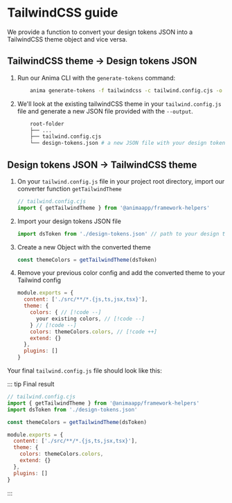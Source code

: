 # TailwindCSS guide

We provide a function to convert your design tokens JSON into a TailwindCSS theme object and vice versa.

## TailwindCSS theme -> Design tokens JSON

1. Run our Anima CLI with the `generate-tokens` command:

    ```sh
        anima generate-tokens -f tailwindcss -c tailwind.config.cjs -o ./design-tokens.json
    ```

1. We'll look at the existing tailwindCSS theme in your `tailwind.config.js` file and generate a new JSON file provided with the `--output`.

    ```sh 4
        root-folder
        ├── ...
        ├── tailwind.config.cjs
        └── design-tokens.json # a new JSON file with your design tokens
    ```

## Design tokens JSON -> TailwindCSS theme

1. On your `tailwind.config.js` file in your project root directory, import our converter function `getTailwindTheme`

    ```js
    // tailwind.config.cjs
    import { getTailwindTheme } from '@animaapp/framework-helpers'
    ```

1. Import your design tokens JSON file

    ```js
    import dsToken from './design-tokens.json' // path to your design tokens JSON file
    ```

1. Create a new Object with the converted theme

    ```js
    const themeColors = getTailwindTheme(dsToken)
    ```

1. Remove your previous color config and add the converted theme to your Tailwind config

    ```js
    module.exports = {
      content: ['./src/**/*.{js,ts,jsx,tsx}'],
      theme: {
        colors: { // [!code --]
          your existing colors, // [!code --]
        } // [!code --]
        colors: themeColors.colors, // [!code ++]
        extend: {}
      },
      plugins: []
    }

    ```

Your final `tailwind.config.js` file should look like this:

::: tip Final result

```js
// tailwind.config.cjs
import { getTailwindTheme } from '@animaapp/framework-helpers'
import dsToken from './design-tokens.json'

const themeColors = getTailwindTheme(dsToken)

module.exports = {
  content: ['./src/**/*.{js,ts,jsx,tsx}'],
  theme: {
    colors: themeColors.colors,
    extend: {}
  },
  plugins: []
}

```

:::
